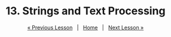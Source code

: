 <h1 align="center">13. Strings and Text Processing</h1>

<p align="center">
    <a href="https://github.com/SoftUni/Free-Java-Certification-Course/blob/main/lessons/12-Lists.md">« Previous Lesson</a> &nbsp; | &nbsp; <a href="https://github.com/SoftUni/Free-Java-Certification-Course">Home</a> &nbsp; | &nbsp; <a href="https://github.com/SoftUni/Free-Java-Certification-Course/blob/main/lessons/14-Maps%2C-Lambda-and-Stream-API.md">Next Lesson »</a>
</p>